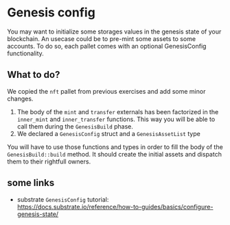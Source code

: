 # Genesis config

You may want to initialize some storages values in the genesis state of your blockchain. An usecase could be to pre-mint some assets to some accounts. To do so, each pallet comes with an optional GenesisConfig functionality.

## What to do?

We copied the `nft` pallet from previous exercises and add some minor changes.
1. The body of the `mint` and `transfer` externals has been factorized in the `inner_mint` and `inner_transfer` functions. This way you will be able to call them during the `GenesisBuild` phase.
2. We declared a `GenesisConfig` struct and a `GenesisAssetList` type

You will have to use those functions and types in order to fill the body of the `GenesisBuild::build` method. It should create the initial assets and dispatch them to their rightfull owners.

## some links

* substrate `GenesisConfig` tutorial: https://docs.substrate.io/reference/how-to-guides/basics/configure-genesis-state/
